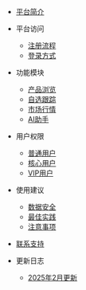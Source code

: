 * [平台简介](/)

* 平台访问
  * [注册流程](/#注册流程)
  * [登录方式](/#登录方式)

* 功能模块
  * [产品浏览](/#产品浏览)
  * [自选跟踪](/#自选跟踪)
  * [市场行情](/#市场行情)
  * [AI助手](/#ai助手)

* 用户权限
  * [普通用户](/#普通用户)
  * [核心用户](/#核心用户)
  * [VIP用户](/#vip用户)

* 使用建议
  * [数据安全](/#数据安全)
  * [最佳实践](/#最佳实践)
  * [注意事项](/#注意事项)

* [联系支持](/#联系支持)

* 更新日志
  * [2025年2月更新](/#_2025年2月23日)
